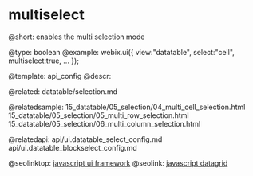 multiselect
=============


@short:
	enables the multi selection mode

@type: 
    boolean
@example:
webix.ui({
    view:"datatable",
    select:"cell",
	multiselect:true,
    ...
});

@template:	api_config
@descr:

@related:
  datatable/selection.md

@relatedsample:
  15_datatable/05_selection/04_multi_cell_selection.html
  15_datatable/05_selection/05_multi_row_selection.html
  15_datatable/05_selection/06_multi_column_selection.html

@relatedapi:
  api/ui.datatable_select_config.md
  api/ui.datatable_blockselect_config.md
  


@seolinktop: [javascript ui framework](https://webix.com)
@seolink: [javascript datagrid](https://webix.com/widget/datatable/)